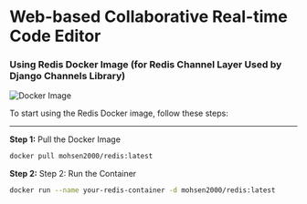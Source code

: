 # Web-based Collaborative Real-time Code Editor

### Using Redis Docker Image (for Redis Channel Layer Used by Django Channels Library)

![Docker Image](https://img.shields.io/docker/v/mohsen2000/redis/latest)

To start using the Redis Docker image, follow these steps:

---

**Step 1:** Pull the Docker Image

```bash
docker pull mohsen2000/redis:latest
```

**Step 2:** Step 2: Run the Container

```bash
docker run --name your-redis-container -d mohsen2000/redis:latest
```
